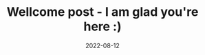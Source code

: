 ---
title: Wellcome post - I am glad you're here :)
date: 2022-08-12
categories: [blog]
tags: [personal]
---